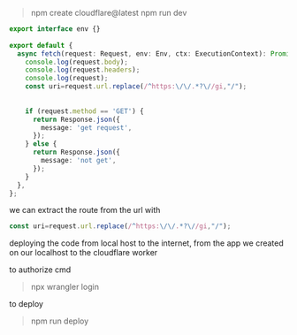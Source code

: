 > npm create cloudflare@latest
> npm run dev

```ts
export interface env {}
  
export default {
  async fetch(request: Request, env: Env, ctx: ExecutionContext): Promise<Response> {
    console.log(request.body);
    console.log(request.headers);
    console.log(request);
    const uri=request.url.replace(/^https:\/\/.*?\//gi,"/");
    
  
    if (request.method == 'GET') {
      return Response.json({
        message: 'get request',
      });
    } else {
      return Response.json({
        message: 'not get',
      });
    }
  },
};
```

we can extract the route from the url with
```ts
const uri=request.url.replace(/^https:\/\/.*?\//gi,"/");
```

deploying the code from local host to the internet, from the app we created on our localhost to the cloudflare worker

to authorize
cmd
> npx wrangler login

to deploy
> npm run deploy